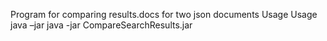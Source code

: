 Program for comparing results.docs for two json documents
Usage Usage java –jar java -jar CompareSearchResults.jar <first json> <second json>
